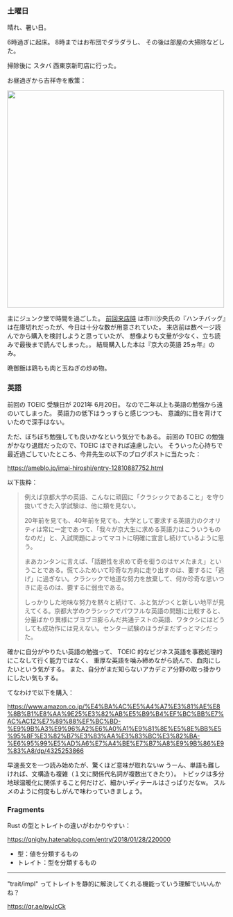 ### 土曜日

晴れ、暑い日。

6時過ぎに起床。
8時まではお布団でダラダラし、
その後は部屋の大掃除などした。

掃除後に スタバ 西東京新町店に行った。

お昼過ぎから吉祥寺を散策：

<img src="https://i.imgur.com/WCZne4B.jpg" width="500">

主にジュンク堂で時間を過ごした。
[前回来店時](https://github.com/toasa/diary/blob/main/2023/07/22.md)
は市川沙央氏の『ハンチバッグ』は在庫切れだったが、今日は十分な数が用意されていた。
来店前は数ページ読んでから購入を検討しようと思っていたが、
想像よりも文量が少なく、立ち読みで最後まで読んでしまった。。
結局購入した本は『京大の英語 25ヵ年』のみ。

晩御飯は鶏もも肉と玉ねぎの炒め物。

### 英語

前回の TOEIC 受験日が 2021年 6月20日。
なので二年以上も英語の勉強から遠のいてしまった。
英語力の低下はうっすらと感じつつも、
意識的に目を背けていたので深手はない。

ただ、ぼちぼち勉強しても良いかなという気分でもある。
前回の TOEIC の勉強がかなり退屈だったので、TOEIC はできれば遠慮したい。
そういった心持ちで最近過ごしていたところ、今井先生の以下のブログポストに当たった：

https://ameblo.jp/imai-hiroshi/entry-12810887752.html

以下抜粋：

> 例えば京都大学の英語、こんなに頑固に「クラシックであること」を守り抜いてきた入学試験は、他に類を見ない。  
>
>20年前を見ても、40年前を見ても、大学として要求する英語力のクオリティは常に一定であって、「我々が京大生に求める英語力はこういうものなのだ」と、入試問題によってマコトに明確に宣言し続けているように思う。  
>
> まあカンタンに言えば、「話題性を求めて奇を衒うのはヤメたまえ」ということである。慌てふためいて珍奇な方向に走り出すのは、要するに「逃げ」に過ぎない。クラシックで地道な努力を放棄して、何か珍奇な思いつきに走るのは、要するに弱虫である。  
>
> しっかりした地味な努力を黙々と続けて、ふと気がつくと新しい地平が見えてくる。京都大学のクラシックでパワフルな英語の問題に比較すると、分量ばかり異様にブヨブヨ膨らんだ共通テストの英語、ワタクシにはどうしても成功作には見えない。センター試験のほうがまだずっとマシだった。

確かに自分がやりたい英語の勉強って、
TOEIC 的なビジネス英語を事務処理的にこなして行く能力ではなく、
重厚な英語を噛み締めながら読んで、血肉にしたいという気がする。
また、自分がまだ知らないアカデミア分野の取っ掛かりにしたい気もする。

てなわけで以下を購入：

https://www.amazon.co.jp/%E4%BA%AC%E5%A4%A7%E3%81%AE%E8%8B%B1%E8%AA%9E25%E3%82%AB%E5%B9%B4%EF%BC%BB%E7%AC%AC12%E7%89%88%EF%BC%BD-%E9%9B%A3%E9%96%A2%E6%A0%A1%E9%81%8E%E5%8E%BB%E5%95%8F%E3%82%B7%E3%83%AA%E3%83%BC%E3%82%BA-%E6%95%99%E5%AD%A6%E7%A4%BE%E7%B7%A8%E9%9B%86%E9%83%A8/dp/4325253866

早速長文を一つ読み始めたが、驚くほど意味が取れないw
うーん、単語も難しければ、文構造も複雑（１文に関係代名詞が複数出てきたり）。
トピックは多分地球温暖化に関係すること何だけど、細かいディテールはさっぱりだなw。
スルメのように何度もしがんで味わっていきましょう。

### Fragments

Rust の型とトレイトの違いがわかりやすい：

https://qnighy.hatenablog.com/entry/2018/01/28/220000

- 型：値を分類するもの
- トレイト：型を分類するもの

---

"trait/impl" ってトレイトを静的に解決してくれる機能っていう理解でいいんかね？

https://qr.ae/pyJcCk